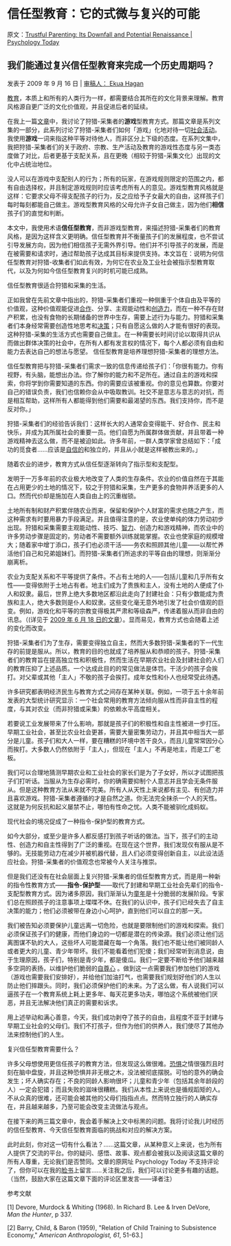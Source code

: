 # 信任型教育：它的式微与复兴的可能

原文：[Trustful Parenting: Its Downfall and Potential Renaissance | Psychology Today](https://www.psychologytoday.com/us/blog/freedom-learn/200907/trustful-parenting-its-downfall-and-potential-renaissance)

## 我们能通过复兴信任型教育来完成一个历史周期吗？

发表于 2009 年 9 月 16 日 | [审稿人： Ekua Hagan](https://www.psychologytoday.com/us/docs/editorial-process)

[教育](https://www.psychologytoday.com/us/basics/parenting)，本质上和所有的人类行为一样，都需要结合其所在的文化背景来理解。教育风格源自更广泛的文化价值观，并且促进后者的延续。

在我上一篇[文章](https://www.psychologytoday.com/us/blog/freedom-learn/200907/play-makes-us-human-vi-hunter-gatherers-playful-parenting)中，我讨论了狩猎-采集者的**游戏**型教育方式。那篇文章是系列文集的一部分，此系列讨论了狩猎-采集者们如何「游戏」化地对待一切[社会活动](https://www.psychologytoday.com/us/basics/social-life)。 我使用**游戏**一词来指这种平等对待他人，而非区分上下级的态度。在系列文集中，我把狩猎-采集者们的关于政府、宗教、生产活动及教育的游戏性态度与另一类态度做了对比，后者更基于支配关系，且在更晚（相较于狩猎-采集文化）出现的文化中占统治地位。

没人可以在游戏中支配别人的行为；所有的玩家，在游戏规则限定的范围之内，都有自由选择权，并且制定游戏规则时应该考虑所有人的意见。游戏型教育风格就是这样：它要求父母不得支配孩子的行为，反之应给予子女最大的自由，这样孩子们每时每刻都能自己做主。游戏型教育风格的父母允许子女自己做主，因为他们**相信**孩子们的直觉和判断。

本文中，我使用术语**信任型教育**，而非游戏型教育，来描述狩猎-采集者们的教育风格，是因为这样含义更明确。信任型教育并不衡量孩子们的发展程度，也不尝试引导发展方向，因为他们相信孩子无需外界引导。他们并不引导孩子的发展，而是在被需要和请求时，通过帮助孩子达成其目标来提供支持。本文旨在：说明为何信任型教育对狩猎-收集者们如此有效，为何它在农业及工业社会被指示型教育取代，以及为何如今信任型教育复兴的时机可能已成熟。

信任型教育很适合狩猎和采集的生活。

正如我曾在先前文章中指出的，狩猎-采集者们重视一种侧重于个体自由及平等的价值观，这种价值观能促进[合作](https://www.psychologytoday.com/us/basics/teamwork)、分享、主观能动性和[创造力](https://www.psychologytoday.com/us/basics/creativity)，而在一种不存在财产积累，也没有食物的长期储备的世界中生存，需要上述行为与能力。狩猎和采集者们本身经常需要创造性地思考和[决策](https://www.psychologytoday.com/us/basics/decision-making)；只有自愿这么做的人才能有很好的表现。这种狩猎-采集的生活方式也需要自己做主。在一种需要长时间讨论以取得共识从而做出群体决策的社会中，在所有人都有发言权的情况下，每个人都必须有自由和能力去表达自己的想法与愿望。 信任型教育是培养理想狩猎-采集者的理想方法。

信任型教育把与狩猎-采集者们需求一致的信息传递给孩子们：「你很有能力。你有视野，有头脑，能想出办法。你了解你的能力和不足所在。通过自主的游戏和探索，你将学到你需要知道的东西。你的需要应该被重视。你的意见也算数。你要对自己的错误负责，我们也信赖你会从中吸取教训。社交不是意志与意志的对抗，而是相互帮助，这样所有人都能得到他们需要和最渴望的东西。我们支持你，而不是反对你。」

狩猎-采集者们的经验告诉我们：这样长大的人通常会变得能干、好合作、民主和快乐，并成为其所属社会的重要一员。他们自愿为所属群体做贡献，并且带着一种游戏精神去这么做，而不是被迫如此。许多年前，一群人类学家曾总结如下：「成功的觅食者……应该是[自信的](https://www.psychologytoday.com/us/basics/assertiveness)和独立的，并且从小就是这样被教出来的。」

随着农业的进步，教育方式从信任型逐渐转向了指示型和支配型。

发明于一万多年前的农业极大地改变了人类的生存条件。农业的价值自然在于其能在占用更少的土地的情况下，较之于狩猎和采集，生产更多的食物并养活更多的人口。然而代价却是施加在人类自由上的沉重枷锁。

土地所有制和财产积累伴随农业而来，保留和保护个人财富的需求也随之产生，而这种需求有时要用暴力手段满足。并且值得注意的是，农业使单纯的体力劳动初步出现。狩猎和采集需要主观能动性、技巧、[智力](https://www.psychologytoday.com/us/basics/intelligence)、创造力和游戏精神，而农业中的许多劳动步骤是固定的，劳动者不需要额外训练就能掌握。农业也使家庭的规模增大；随着家中增丁添口，孩子们也必须干活——务农和照顾其他儿童——以帮忙养活他们自己和兄弟姐妹们。而狩猎-采集者们所追求的平等自由的理想，则渐渐分崩离析。

农业为支配关系和不平等提供了条件。不占有土地的人——包括儿童和几乎所有女性——变得依附于土地占有者。地主们成为了贵族和主人，没有土地的人便成了仆人和奴隶。最后，世界上绝大多数地区都沿此走向了封建社会：只有少数能成为贵族和主人，绝大多数则是仆人和奴隶。这些变化毫无意外地引发了社会价值观的巨变。例如，游戏化和平等的宗教变得极其严肃和等级森严，传递着服从而非自由的讯息。（(详见于 [2009 年 6 月 18 日的文章](http://www.psychologytoday.com/blog/freedom-learn/200906/play-makes-us-human-iii-play-is-the-foundation-religion)）。显而易见，教育方式也会随着上述的变化而改变。

狩猎-采集者们为了生存，需要变得独立自主，然而大多数狩猎-采集者的下一代生存的前提是服从。所以，教育的目的也就成了培养服从和恭顺的孩子。狩猎-采集者们的教育旨在提高独立性和积极性，然而生活在早期农业社会及封建社会的人们的教育压抑了上述品质。一个达成此目的的常见做法是体罚。干活少的孩子会挨打。对父辈或其他「主人」不敬的孩子会挨打。成年女性和仆人也经常受此待遇。

许多研究都表明经济民生与教育方式之间存在某种关联。例如，一项于五十余年前发表的大型统计研究显示：一个社会常用的教育方法倾向服从性而非自主性的程度，与其对农业（而非狩猎或采集）的依赖水平高度相关。

若要说工业发展带来了什么影响，那就是孩子们的积极性和自主性被进一步打压。早期工业社会，甚至比农业社会更甚，需要大量密集劳动力，并且其中相当大一部分是儿童。孩子们和大人一样，要在糟糕的环境中苦干良久，而且儿童常常因分心而挨打。大多数人仍然依附于「主人」，但现在「主人」不再是地主，而是工厂老板。

我们可以合理地猜测早期农业和工业社会的家长们是为了子女好，所以才试图把孩子们打听话。当服从为生存必需时，你的确需要抑制个人意志并且学会无条件服从。但是这种教育方法从来就不完美。所有人从天性上来说都有主见、有创造力并且喜欢游戏。狩猎-采集者遵循的才是自然之道。你无法完全抹杀一个人的天性。这就是为何反抗和起义屡禁不止，哪怕有性命之忧。人类不能被驯化成蚂蚁。

现代社会的境况促成了一种指令-保护型的教育方式。

如今大部分，或至少是许多人都反感打到孩子听话的做法。当下，孩子们的主动性、创造力和自主性得到了广泛的重视。在现在这个世界，我们发现仅有服从是不够的。无技能劳动力在减少并被机器代替，且人们必须变得创新自主，以此设法适应社会。狩猎-采集者的价值观念也常被今人关注与推崇。

但是我们还没有在社会层面上复兴狩猎-采集者的信任型教育方式，而是用一种新的指令性教育方式——**指令-保护型**——取代了封建和早期工业社会先辈们的指令-支配型教育方式。因为诸多原因，我们渐渐认为[童年](https://www.psychologytoday.com/us/basics/child-development)是十分脆弱的发展阶段。专家们总在照顾孩子的注意事项上喋喋不休。在我们的认识中，孩子们已经失去了自主决策的能力；他们必须被带在身边小心呵护，直到他们可以自立的那一天。

我们被告知必须要保护儿童远离一切危险，也就是要限制他们的游戏和探索。我们必须保证孩子们的健康，而他们身边的一切都是潜在的传染源。我们必须让他们远离图谋不轨的大人，这些坏人可能潜藏在每一个角落。我们也不能让他们被同龄人或者更大的儿童、青少年带坏。我们不能看着他们犯傻；我们经常听到消息说，由于生理原因，孩子们，特别是青少年，都是傻瓜。我们一定要不断给予他们越来越多空洞的表扬，以维护他们脆弱的[自尊心](https://www.psychologytoday.com/us/basics/self-esteem) 。做到这一点需要我们参加他们的游戏（游戏也需要我们安排好），并给他们加油打气，也需要我们规划好他们的人生以防止他们摔跟头。同时，我们必须保护他们的未来。为了这么做，有人说我们可以逼孩子在一个教育系统上耗上更多年、每天花更多功夫，哪怕这个系统被他们厌恶，并且无法解决他们真正的需要和诉求。

用上述举动和满心善意，今天，我们成功剥夺了孩子的自由，且程度不亚于封建与早期工业社会的父母们。我们不打孩子，但作为他们的供养人，我们使尽了其他办法来控制他们的人生。

复兴信任型教育需要什么？

许多父母想使用更信任孩子的教育方法，但发现这么做很难。[恐惧](https://www.psychologytoday.com/us/basics/fear)之情很强烈且时刻在脑中盘旋，并且这种恐惧并非无根之木，没法被彻底摆脱。可怕的意外的确会发生；坏人确实存在；不良的同龄人影响很坏；儿童和青少年（包括其余年龄段的人）一定会犯错；而且失败的滋味很糟糕。我们从本性上来说也是循规蹈矩的人。不从众真的很难，还可能会被其他的父母们指指点点。然而特立独行的人确实存在，并且越来越多，乃至可能会改变主流做法与观点。

在接下来的两三篇文章中，我会着手解决上文中标黑的问题。我将讨论我儿时经历的信任型教育、今天信任型教育面临的挑战和对应的解决方案。

此时此刻，你对这一切有什么看法？……这篇文章，从某种意义上来说，也为所有人提供了交流的平台。你的疑问、感悟、故事、观点都会被我以及阅读这篇文章的所有人尊重，无论我们是否赞同。文章的原网址 Psychology Today 不支持评论了，但你可以在我的[脸书](https://www.facebook.com/peter.gray.3572)上留言……关注我之后，我们可以讨论更多有趣的话题。（当然，鼓励大家在这篇文章下面的评论区里发言——译者注）

参考文献

[1] Devore, Murdock & Whiting (1968). In Richard B. Lee & Irven DeVore, *Man the Hunter*, p 337.

[2] Barry, Child, & Baron (1959), "Relation of Child Training to Subsistence Economy," *American Anthropologist, 61*, 51-63.]